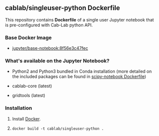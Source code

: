 ## cablab/singleuser-python Dockerfile


This repository contains **Dockerfile** of a single user Jupyter notebook that is pre-configured with Cab-Lab python API.


### Base Docker Image

* [jupyter/base-notebook:8f56e3c47fec](https://hub.docker.com/r/jupyter/base-notebook/)

### What's available on the Jupyter Notebook?

* Python2 and Python3 bundled in Conda installation (more detailed on the included packages can be found in [scipy-notebook Dockerfile](https://github.com/jupyter/docker-stacks/blob/master/scipy-notebook/Dockerfile)) 

* cablab-core (latest)

* gridtools (latest)


### Installation

1. Install [Docker](https://www.docker.com/).
 
2. `docker build -t cablab/singleuser-python .`
